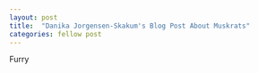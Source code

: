 ```yaml
---
layout: post
title:  "Danika Jorgensen-Skakum's Blog Post About Muskrats"
categories: fellow post
---
```

Furry